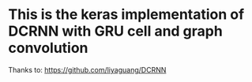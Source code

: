 # This is the keras implementation of DCRNN with GRU cell and graph convolution

Thanks to: https://github.com/liyaguang/DCRNN
